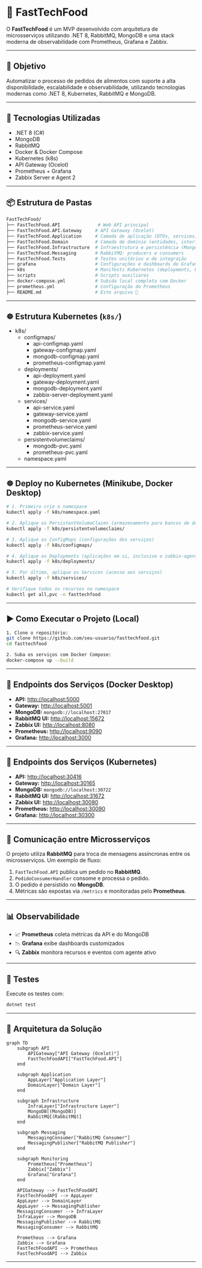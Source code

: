 # 🍔 FastTechFood
O **FastTechFood** é um MVP desenvolvido com arquitetura de microsserviços utilizando .NET 8, RabbitMQ, MongoDB e uma stack moderna de observabilidade com Prometheus, Grafana e Zabbix.

---
## 📌 Objetivo
Automatizar o processo de pedidos de alimentos com suporte a alta disponibilidade, escalabilidade e observabilidade, utilizando tecnologias modernas como .NET 8, Kubernetes, RabbitMQ e MongoDB.

---
## 🚀 Tecnologias Utilizadas
- .NET 8 (C#)
- MongoDB
- RabbitMQ
- Docker & Docker Compose
- Kubernetes (k8s)
- API Gateway (Ocelot)
- Prometheus + Grafana
- Zabbix Server e Agent 2
---
## 📦 Estrutura de Pastas
```bash
FastTechFood/
├── FastTechFood.API              # Web API principal
├── FastTechFood.API.Gateway     # API Gateway (Ocelot)
├── FastTechFood.Application     # Camada de aplicação (DTOs, services)
├── FastTechFood.Domain          # Camada de domínio (entidades, interfaces)
├── FastTechFood.Infrastructure  # Infraestrutura e persistência (MongoDB)
├── FastTechFood.Messaging       # RabbitMQ: producers e consumers
├── FastTechFood.Tests           # Testes unitários e de integração
├── grafana                      # Configurações e dashboards do Grafana
├── k8s                          # Manifests Kubernetes (deployments, PVC, services)
├── scripts                      # Scripts auxiliares
├── docker-compose.yml           # Subida local completa com Docker
├── prometheus.yml               # Configuração do Prometheus
├── README.md                    # Este arquivo 🙂
```
---
## ☸️ Estrutura Kubernetes (`k8s/`)
- k8s/
  - configmaps/
    - api-configmap.yaml
    - gateway-configmap.yaml
    - mongodb-configmap.yaml
    - prometheus-configmap.yaml
  - deployments/
    - api-deployment.yaml
    - gateway-deployment.yaml
    - mongodb-deployment.yaml
    - zabbix-server-deployment.yaml
  - services/
    - api-service.yaml
    - gateway-service.yaml
    - mongodb-service.yaml
    - prometheus-service.yaml
    - zabbix-service.yaml
  - persistentvolumeclaims/
    - mongodb-pvc.yaml
    - prometheus-pvc.yaml
  - namespace.yaml
---
## ☸️ Deploy no Kubernetes (Minikube, Docker Desktop)
```bash
# 1. Primeiro crie o namespace
kubectl apply -f k8s/namespace.yaml

# 2. Aplique os PersistentVolumeClaims (armazenamento para bancos de dados)
kubectl apply -f k8s/persistentvolumeclaims/

# 3. Aplique os ConfigMaps (configurações dos serviços)
kubectl apply -f k8s/configmaps/

# 4. Aplique os Deployments (aplicações em si, inclusive o zabbix-agent2)
kubectl apply -f k8s/deployments/

# 5. Por último, aplique os Services (acesso aos serviços)
kubectl apply -f k8s/services/

# Verifique todos os recursos no namespace
kubectl get all,pvc -n fasttechfood
```
---
## ▶️ Como Executar o Projeto (Local)
```bash
1. Clone o repositório:
git clone https://github.com/seu-usuario/fasttechfood.git
cd fasttechfood

2. Suba os serviços com Docker Compose:
docker-compose up --build
````
---
## 🔗 Endpoints dos Serviços (Docker Desktop)
- **API:** [http://localhost:5000](http://localhost:5000)
- **Gateway:** [http://localhost:5001](http://localhost:5001)
- **MongoDB:** `mongodb://localhost:27017`
- **RabbitMQ UI:** [http://localhost:15672](http://localhost:15672)
- **Zabbix UI:** [http://localhost:8080](http://localhost:8080)
- **Prometheus:** [http://localhost:9090](http://localhost:9090)
- **Grafana:** [http://localhost:3000](http://localhost:3000)
---
## 🔗 Endpoints dos Serviços (Kubernetes)
- **API:** [http://localhost:30416](http://localhost:30416)
- **Gateway:** [http://localhost:30165](http://localhost:30165)
- **MongoDB:** `mongodb://localhost:30722`
- **RabbitMQ UI:** [http://localhost:31672](http://localhost:31672)
- **Zabbix UI:** [http://localhost:30080](http://localhost:30080)
- **Prometheus:** [http://localhost:30090](http://localhost:30090)
- **Grafana:** [http://localhost:30300](http://localhost:30300)
---
## 📮 Comunicação entre Microsserviços
O projeto utiliza **RabbitMQ** para troca de mensagens assíncronas entre os microsserviços. Um exemplo de fluxo:
1. `FastTechFood.API` publica um pedido no **RabbitMQ**.
2. `PedidoConsumerHandler` consome e processa o pedido.
3. O pedido é persistido no **MongoDB**.
4. Métricas são expostas via `/metrics` e monitoradas pelo **Prometheus**.
---
## 📊 Observabilidade
- 📈 **Prometheus** coleta métricas da API e do MongoDB
- 📉 **Grafana** exibe dashboards customizados
- 🔍 **Zabbix** monitora recursos e eventos com agente ativo
---
## 🧪 Testes
Execute os testes com:
```bash
dotnet test
````
---
## 📐 Arquitetura da Solução
```mermaid
graph TD
    subgraph API
        APIGateway["API Gateway (Ocelot)"]
        FastTechFoodAPI["FastTechFood.API"]
    end

    subgraph Application
        AppLayer["Application Layer"]
        DomainLayer["Domain Layer"]
    end

    subgraph Infrastructure
        InfraLayer["Infrastructure Layer"]
        MongoDB[(MongoDB)]
        RabbitMQ[(RabbitMQ)]
    end

    subgraph Messaging
        MessagingConsumer["RabbitMQ Consumer"]
        MessagingPublisher["RabbitMQ Publisher"]
    end

    subgraph Monitoring
        Prometheus["Prometheus"]
        Zabbix["Zabbix"]
        Grafana["Grafana"]
    end

    APIGateway --> FastTechFoodAPI
    FastTechFoodAPI --> AppLayer
    AppLayer --> DomainLayer
    AppLayer --> MessagingPublisher
    MessagingConsumer --> InfraLayer
    InfraLayer --> MongoDB
    MessagingPublisher --> RabbitMQ
    MessagingConsumer --> RabbitMQ

    Prometheus --> Grafana
    Zabbix --> Grafana
    FastTechFoodAPI --> Prometheus
    FastTechFoodAPI --> Zabbix
```
---
